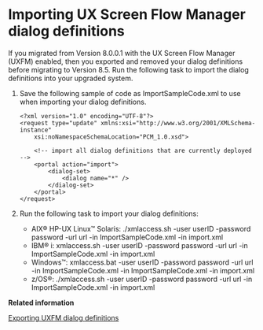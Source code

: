 # Importing UX Screen Flow Manager dialog definitions

If you migrated from Version 8.0.0.1 with the UX Screen Flow Manager \(UXFM\) enabled, then you exported and removed your dialog definitions before migrating to Version 8.5. Run the following task to import the dialog definitions into your upgraded system.

1.  Save the following sample of code as ImportSampleCode.xml to use when importing your dialog definitions.

    ```
    <?xml version="1.0" encoding="UTF-8"?>
    <request type="update" xmlns:xsi="http://www.w3.org/2001/XMLSchema-instance"
        xsi:noNamespaceSchemaLocation="PCM_1.0.xsd">
    
        <!-- import all dialog definitions that are currently deployed -->
        <portal action="import">
            <dialog-set>
                <dialog name="*" />
            </dialog-set>
        </portal>
    </request>
    ```

2.  Run the following task to import your dialog definitions:

    -   AIX® HP-UX Linux™ Solaris: ./xmlaccess.sh -user userID -password password -url url -in ImportSampleCode.xml -in import.xml
    -   IBM® i: xmlaccess.sh -user userID -password password -url url -in ImportSampleCode.xml -in import.xml
    -   Windows™: xmlaccess.bat -user userID -password password -url url -in ImportSampleCode.xml -in ImportSampleCode.xml -in import.xml
    -   z/OS®: ./xmlaccess.sh -user userID -password password -url url -in ImportSampleCode.xml -in import.xml


**Related information**  


[Exporting UXFM dialog definitions](../migrate/mig_pre_uxfm_exportdialog.md)

